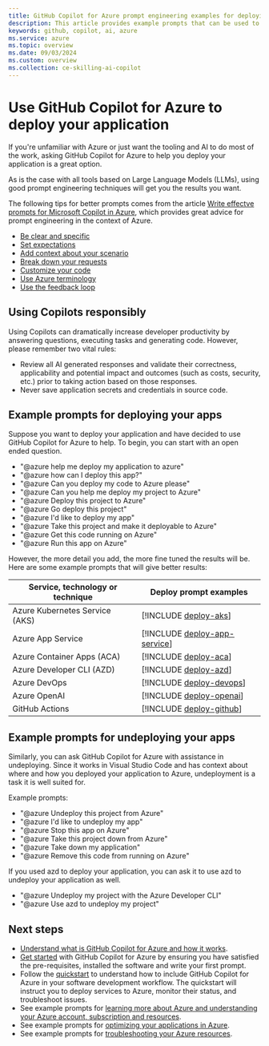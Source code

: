 ```yaml
---
title: GitHub Copilot for Azure prompt engineering examples for deploying your application
description: This article provides example prompts that can be used to help deploy your application to the cloud.
keywords: github, copilot, ai, azure
ms.service: azure
ms.topic: overview
ms.date: 09/03/2024
ms.custom: overview
ms.collection: ce-skilling-ai-copilot
---
```


# Use GitHub Copilot for Azure to deploy your application

If you're unfamiliar with Azure or just want the tooling and AI to do most of the work, asking GitHub Copilot for Azure to help you deploy your application is a great option.

As is the case with all tools based on Large Language Models (LLMs), using good prompt engineering techniques will get you the results you want.

The following tips for better prompts comes from the article [Write effectve prompts for Microsoft Copilot in Azure](/azure/copilot/write-effective-prompts), which provides great advice for prompt engineering in the context of Azure.

- [Be clear and specific](/azure/copilot/write-effective-prompts#be-clear-and-specific)
- [Set expectations](/azure/copilot/write-effective-prompts#set-expectations)
- [Add context about your scenario](/azure/copilot/write-effective-prompts#add-context-about-your-scenario)
- [Break down your requests](/azure/copilot/write-effective-prompts#break-down-your-requests)
- [Customize your code](/azure/copilot/write-effective-prompts#customize-your-code)
- [Use Azure terminology](/azure/copilot/write-effective-prompts#use-azure-terminology)
- [Use the feedback loop](/azure/copilot/write-effective-prompts#use-the-feedback-loop)


## Using Copilots responsibly

Using Copilots can dramatically increase developer productivity by answering questions, executing tasks and generating code. However, please remember two vital rules:

- Review all AI generated responses and validate their correctness, applicability and potential impact and outcomes (such as costs, security, etc.) prior to taking action based on those responses.
- Never save application secrets and credentials in source code.

## Example prompts for deploying your apps

Suppose you want to deploy your application and have decided to use GitHub Copilot for Azure to help. To begin, you can start with an open ended question. 

- "@azure help me deploy my application to azure"
- "@azure how can I deploy this app?"
- "@azure Can you deploy my code to Azure please"
- "@azure Can you help me deploy my project to Azure"
- "@azure Deploy this project to Azure"
- "@azure Go deploy this project"
- "@azure I'd like to deploy my app"
- "@azure Take this project and make it deployable to Azure"
- "@azure Get this code running on Azure"
- "@azure Run this app on Azure"

However, the more detail you add, the more fine tuned the results will be. Here are some example prompts that will give better results:

|Service, technology or technique|Deploy prompt examples|
|---|---|
|Azure Kubernetes Service (AKS)|[!INCLUDE [deploy-aks](./includes/deploy-aks.md)]|
|Azure App Service|[!INCLUDE [deploy-app-service](./includes/deploy-app-service.md)]|
|Azure Container Apps (ACA)|[!INCLUDE [deploy-aca](./includes/deploy-aca.md)]|
|Azure Developer CLI (AZD)|[!INCLUDE [deploy-azd](./includes/deploy-azd.md)]|
|Azure DevOps|[!INCLUDE [deploy-devops](./includes/deploy-devops.md)]|
|Azure OpenAI|[!INCLUDE [deploy-openai](./includes/deploy-openai.md)]|
|GitHub Actions|[!INCLUDE [deploy-github](./includes/deploy-github.md)]|

## Example prompts for undeploying your apps

Similarly, you can ask GitHub Copilot for Azure with assistance in undeploying. Since it works in Visual Studio Code and has context about where and how you deployed your application to Azure, undeployment is a task it is well suited for.

Example prompts:

- "@azure Undeploy this project from Azure"
- "@azure I'd like to undeploy my app"
- "@azure Stop this app on Azure"
- "@azure Take this project down from Azure"
- "@azure Take down my application"
- "@azure Remove this code from running on Azure"


If you used azd to deploy your application, you can ask it to use azd to undeploy your application as well.

- "@azure Undeploy my project with the Azure Developer CLI"
- "@azure Use azd to undeploy my project"


## Next steps

- [Understand what is GitHub Copilot for Azure and how it works](introduction.md).
- [Get started](get-started.md) with GitHub Copilot for Azure by ensuring you have satisfied the pre-requisites, installed the software and write your first prompt.
- Follow the [quickstart](quickstart-build-deploy-applications.md) to understand how to include GitHub Copilot for Azure in your software development workflow. The quickstart will instruct you to deploy services to Azure, monitor their status, and troubleshoot issues.
- See example prompts for [learning more about Azure and understanding your Azure account, subscription and resources](learn-examples.md).
- See example prompts for [optimizing your applications in Azure](optimize-examples.md).
- See example prompts for [troubleshooting your Azure resources](troubleshoot-examples.md).